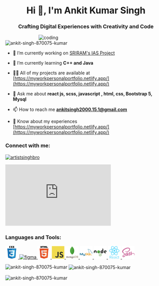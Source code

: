 <h1 align="center">Hi 👋, I'm Ankit Kumar Singh</h1>
<h3 align="center">Crafting Digital Experiences with Creativity and Code</h3>

<img align="right" alt="coding" width="400px" src="https://user-images.githubusercontent.com/74038190/212749171-b84692a8-2b04-4e3b-93ca-ac14705da224.gif">

<p align="left"> <img src="https://komarev.com/ghpvc/?username=ankit-singh-870075-kumar&label=Profile%20views&color=0e75b6&style=flat" alt="ankit-singh-870075-kumar" /> </p>

- 🔭 I’m currently working on [SRIRAM's IAS Project](https://new.sriramsias.com/)

- 🌱 I’m currently learning **C++ and Java**

- 👨‍💻 All of my projects are available at [https://myworkpersonalportfolio.netlify.app/](https://myworkpersonalportfolio.netlify.app/)

- 💬 Ask me about **react js, scss, javascript , html, css, Bootstrap 5, Mysql**

- 📫 How to reach me **ankitsingh2000.15.1@gmail.com**

- 📄 Know about my experiences [https://myworkpersonalportfolio.netlify.app/](https://myworkpersonalportfolio.netlify.app/)

<h3 align="left">Connect with me:</h3>
<p align="left">
<a href="https://instagram.com/artistsinghbro" target="blank"><img align="center" src="https://raw.githubusercontent.com/rahuldkjain/github-profile-readme-generator/master/src/images/icons/Social/instagram.svg" alt="artistsinghbro" height="30" width="40" /></a>
</p>
<iframe src="https://api.badgr.io/public/assertions/Fe7qzHGRT0-sByjE3haODg?embedVersion=1&amp;embedWidth=330&amp;embedHeight=191&amp;identity__email=ankitsingh2000.15.1%40gmail.com" title="Badge: Postman API Fundamentals Student Expert" style="width: 330px; height: 191px; border: 0px;"></iframe>
<h3 align="left">Languages and Tools:</h3>
<p align="left"> <a href="https://www.w3schools.com/css/" target="_blank" rel="noreferrer"> <img src="https://raw.githubusercontent.com/devicons/devicon/master/icons/css3/css3-original-wordmark.svg" alt="css3" width="40" height="40"/> </a> <a href="https://www.figma.com/" target="_blank" rel="noreferrer"> <img src="https://www.vectorlogo.zone/logos/figma/figma-icon.svg" alt="figma" width="40" height="40"/> </a> <a href="https://www.w3.org/html/" target="_blank" rel="noreferrer"> <img src="https://raw.githubusercontent.com/devicons/devicon/master/icons/html5/html5-original-wordmark.svg" alt="html5" width="40" height="40"/> </a> <a href="https://developer.mozilla.org/en-US/docs/Web/JavaScript" target="_blank" rel="noreferrer"> <img src="https://raw.githubusercontent.com/devicons/devicon/master/icons/javascript/javascript-original.svg" alt="javascript" width="40" height="40"/> </a> <a href="https://www.mongodb.com/" target="_blank" rel="noreferrer"> <img src="https://raw.githubusercontent.com/devicons/devicon/master/icons/mongodb/mongodb-original-wordmark.svg" alt="mongodb" width="40" height="40"/> </a> <a href="https://www.mysql.com/" target="_blank" rel="noreferrer"> <img src="https://raw.githubusercontent.com/devicons/devicon/master/icons/mysql/mysql-original-wordmark.svg" alt="mysql" width="40" height="40"/> </a> <a href="https://nodejs.org" target="_blank" rel="noreferrer"> <img src="https://raw.githubusercontent.com/devicons/devicon/master/icons/nodejs/nodejs-original-wordmark.svg" alt="nodejs" width="40" height="40"/> </a> <a href="https://reactjs.org/" target="_blank" rel="noreferrer"> <img src="https://raw.githubusercontent.com/devicons/devicon/master/icons/react/react-original-wordmark.svg" alt="react" width="40" height="40"/> </a> <a href="https://sass-lang.com" target="_blank" rel="noreferrer"> <img src="https://raw.githubusercontent.com/devicons/devicon/master/icons/sass/sass-original.svg" alt="sass" width="40" height="40"/> </a> </p>

<p><img align="left" src="https://github-readme-stats.vercel.app/api/top-langs?username=ankit-singh-870075-kumar&show_icons=true&locale=en&layout=compact" alt="ankit-singh-870075-kumar" /></p>

<p>&nbsp;<img align="center" src="https://github-readme-stats.vercel.app/api?username=ankit-singh-870075-kumar&show_icons=true&locale=en" alt="ankit-singh-870075-kumar" /></p>

<p><img align="center" src="https://github-readme-streak-stats.herokuapp.com/?user=ankit-singh-870075-kumar&" alt="ankit-singh-870075-kumar" /></p>

